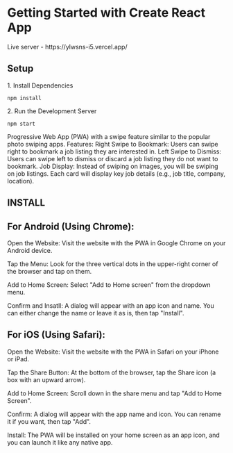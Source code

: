 
# Getting Started with Create React App

 <p>Live server - https://ylwsns-i5.vercel.app/</p>


## Setup

<p>1. Install Dependencies</p>
<pre><code>npm install</code></pre>

<p>2. Run the Development Server</p>
<pre><code>npm start</code></pre>

<p> Progressive Web App (PWA) with a swipe feature similar to the popular photo swiping apps.
Features:
Right Swipe to Bookmark:
Users can swipe right to bookmark a job listing they are interested in.
Left Swipe to Dismiss:
Users can swipe left to dismiss or discard a job listing they do not want to bookmark.
Job Display:
Instead of swiping on images, you will be swiping on job listings. Each card will display key job details (e.g., job title, company, location).
</p>

## INSTALL
## For Android (Using Chrome):
Open the Website: Visit the website with the PWA in Google Chrome on your Android device.

Tap the Menu: Look for the three vertical dots in the upper-right corner of the browser and tap on them.

Add to Home Screen: Select "Add to Home screen" from the dropdown menu.

Confirm and Insatll: A dialog will appear with an app icon and name. You can either change the name or leave it as is, then tap "Install".

## For iOS (Using Safari):
Open the Website: Visit the website with the PWA in Safari on your iPhone or iPad.

Tap the Share Button: At the bottom of the browser, tap the Share icon (a box with an upward arrow).

Add to Home Screen: Scroll down in the share menu and tap "Add to Home Screen".

Confirm: A dialog will appear with the app name and icon. You can rename it if you want, then tap "Add".

Install: The PWA will be installed on your home screen as an app icon, and you can launch it like any native app.</p>










